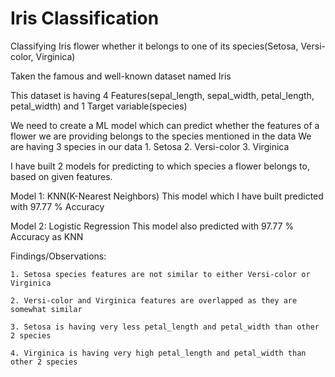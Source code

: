 # Iris Classification
Classifying Iris flower whether it belongs to one of its species(Setosa, Versi-color, Virginica)

Taken the famous and well-known dataset named Iris

This dataset is having 4 Features(sepal_length, sepal_width, petal_length, petal_width) and 1 Target variable(species)

We need to create a ML model which can predict whether the features of a flower we are providing belongs to the species
mentioned in the data
    We are having 3 species in our data
      1. Setosa
      2. Versi-color
      3. Virginica
      
      
I have built 2 models for predicting to which species a flower belongs to, based on given features.

  Model 1: KNN(K-Nearest Neighbors)
           This model which I have built predicted with 97.77 % Accuracy
           
  Model 2: Logistic Regression
           This model also predicted with 97.77 % Accuracy as KNN
           
Findings/Observations:

    1. Setosa species features are not similar to either Versi-color or Virginica

    2. Versi-color and Virginica features are overlapped as they are somewhat similar

    3. Setosa is having very less petal_length and petal_width than other 2 species

    4. Virginica is having very high petal_length and petal_width than other 2 species


